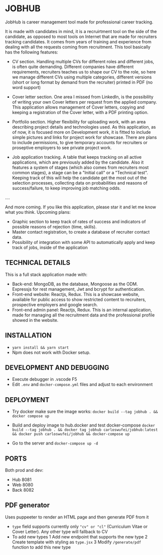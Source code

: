 # JOBHUB

JobHub is career management tool made for professional career tracking. 

It is made with candidates in mind, it is a recruirtment tool on the side of the candidate, as opposed to most tools on Internet that are made for recruiters tracking candidates. It comes from years of training and experience from dealing with all the requests coming from recruitment. This tool basically has the following features:

- CV section. Handling multiple CVs for different roles and different jobs, is often quite demanding. Different companies have different requirements, recruiters teaches us to shape our CV to the role, so here we manage different CVs using multiple categories, different versions (short or long format by demand from the recruiter) printed in PDF (no word support)

- Cover letter section. One area I missed from LinkedIn, is the possibility of writing your own Cover letters per request from the applied company. This application allows management of Cover letters, copying and keeping a registration of the Cover letter, with a PDF printing option.

- Portfolio section. Higher flexibility for uploading work, with an area describing project details and technologies used. As this application, as of now, it is focused more on Development work, it is fitted to include simple pictures and links for project work for showcase. There are plans to include permissions, to give temporary accounts for recruiters or proseptive employers to see private project work.

- Job application tracking. A table that keeps tracking on all active applications, which are previously added by the candidate. Also it features a system of stages (which also comes from recruiters most common stages), a stage can be a "Initial call" or a "Technical test". Keeping track of this will help the candidate get the most out of the selection processes, collecting data on probabilities and reasons of success/failure, to keep improving job matching odds.

....

And more coming. If you like this application, please star it and let me know what you think. Upcoming plans: 

- Graphic section to keep track of rates of success and indicators of possible reasons of rejection (time, skills).
- Master contact registration, to create a database of recruiter contact data.
- Possibility of integration with some API to automatically apply and keep track of jobs, inside of the application


## TECHNICAL DETAILS

This is a full stack application made with:

- Back-end: MongoDB, as the database, Mongoose as the ODM. Expressjs for rest management, Jwt and bcrypt for authentication.
- Front-end website: Reactjs, Redux. This is a showcase website, available for public access to show restricted content to recruiters, prospective employers and google search.
- Front-end admin panel: Reactjs, Redux. This is an internal application, made for managing all the recruitment data and the professional profile showed in the website.

## INSTALLATION
- `yarn install && yarn start`
- Npm does not work with Docker setup. 

## DEVELOPMENT AND DEBUGGING

- Execute debugger in .vscode F5
- Edit `.env` and `docker-compose.yml` files and adjust to each environment

## DEPLOYMENT

- Try docker make sure the image works:
`docker build --tag jobhub . && docker compose up`

- Build and deploy image to hub.docker and test docker-compose
`docker build --tag jobhub . && docker tag jobhub carloswufei/jobhub:latest && docker push carloswufei/jobhub && docker-compose up`

- Go to the server and `docker-compose up -d`

## PORTS

Both prod and dev:
- Hub 8081
- Web 8080
- Back 8082


## PDF generator
Uses puppeeter to render an HTML page and then generate PDF from it
- `type` field supports currently only `"cv" or "cl"` (Curriculum Vitae or Cover Letter). Any other type will fallback to CV
- To add new types
  1 Add new endpoint that supports the new type
  2 Create template with styling as `type.jsx`
  3 Modify `/generate/pdf` function to add this new type